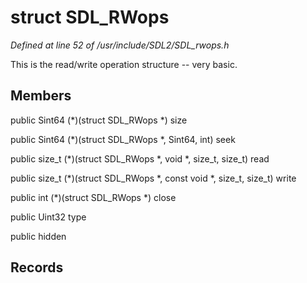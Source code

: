 # struct SDL_RWops

*Defined at line 52 of /usr/include/SDL2/SDL_rwops.h*

 This is the read/write operation structure -- very basic.



## Members

public Sint64 (*)(struct SDL_RWops *) size

public Sint64 (*)(struct SDL_RWops *, Sint64, int) seek

public size_t (*)(struct SDL_RWops *, void *, size_t, size_t) read

public size_t (*)(struct SDL_RWops *, const void *, size_t, size_t) write

public int (*)(struct SDL_RWops *) close

public Uint32 type

public  hidden



## Records





